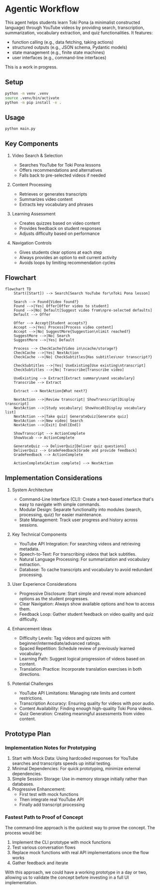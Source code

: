 # Agentic Workflow

This agent helps students learn Toki Pona (a minimalist constructed language) through YouTube videos by providing search, transcription, summarization, vocabulary extraction, and quiz functionalities. It features:

- function calling (e.g., data fetching, taking actions)
- structured outputs (e.g., JSON schema, Pydantic models)
- state management (e.g., finite state machines)
- user interfaces (e.g., command-line interfaces)

This is a work in progress.

## Setup

```bash
python -m venv .venv
source .venv/bin/activate
python -m pip install -e .
```

## Usage

```bash
python main.py
```

## Key Components

1. Video Search & Selection

    - Searches YouTube for Toki Pona lessons
    - Offers recommendations and alternatives
    - Falls back to pre-selected videos if needed

2. Content Processing

    - Retrieves or generates transcripts
    - Summarizes video content
    - Extracts key vocabulary and phrases

3. Learning Assessment

    - Creates quizzes based on video content
    - Provides feedback on student responses
    - Adjusts difficulty based on performance

4. Navigation Controls

    - Gives students clear options at each step
    - Always provides an option to exit current activity
    - Avoids loops by limiting recommendation cycles

## Flowchart

```mermaid
flowchart TD
    Start([Start]) --> Search[Search YouTube for\nToki Pona lesson]
    
    Search --> Found{Video found?}
    Found -->|Yes| Offer[Offer video to student]
    Found -->|No| Default[Suggest video from\npre-selected defaults]
    Default --> Offer
    
    Offer --> Accept{Student accepts?}
    Accept -->|Yes| Process[Process video content]
    Accept -->|No| SuggestMore{Suggestion\nlimit reached?}
    SuggestMore -->|No| Search
    SuggestMore -->|Yes| Default
    
    Process --> CheckCache{Video in\ncache/storage?}
    CheckCache -->|Yes| NextAction
    CheckCache -->|No| CheckSubtitles{Has subtitles\nor transcript?}
    
    CheckSubtitles -->|Yes| UseExisting[Use existing\ntranscript]
    CheckSubtitles -->|No| Transcribe[Transcribe video]
    
    UseExisting --> Extract[Extract summary\nand vocabulary]
    Transcribe --> Extract
    
    Extract --> NextAction{What next?}
    
    NextAction -->|Review transcript| ShowTranscript[Display transcript]
    NextAction -->|Study vocabulary| ShowVocab[Display vocabulary list]
    NextAction -->|Take quiz| GenerateQuiz[Generate quiz]
    NextAction -->|New video| Search
    NextAction -->|Exit| End([End])
    
    ShowTranscript --> ActionComplete
    ShowVocab --> ActionComplete
    
    GenerateQuiz --> DeliverQuiz[Deliver quiz questions]
    DeliverQuiz --> GradeFeedback[Grade and provide feedback]
    GradeFeedback --> ActionComplete
    
    ActionComplete[Action complete] --> NextAction
```

## Implementation Considerations

1. System Architecture

    - Command-Line Interface (CLI): Create a text-based interface that's easy to navigate with simple commands.
    - Modular Design: Separate functionality into modules (search, processing, quiz) for easier maintenance.
    - State Management: Track user progress and history across sessions.

2. Key Technical Components

    - YouTube API Integration: For searching videos and retrieving metadata.
    - Speech-to-Text: For transcribing videos that lack subtitles.
    - Natural Language Processing: For summarization and vocabulary extraction.
    - Database: To cache transcripts and vocabulary to avoid redundant processing.

3. User Experience Considerations

    - Progressive Disclosure: Start simple and reveal more advanced options as the student progresses.
    - Clear Navigation: Always show available options and how to access them.
    - Feedback Loop: Gather student feedback on video quality and quiz difficulty.

4. Enhancement Ideas

    - Difficulty Levels: Tag videos and quizzes with beginner/intermediate/advanced ratings.
    - Spaced Repetition: Schedule review of previously learned vocabulary.
    - Learning Path: Suggest logical progression of videos based on content.
    - Translation Practice: Incorporate translation exercises in both directions.

5. Potential Challenges

    - YouTube API Limitations: Managing rate limits and content restrictions.
    - Transcription Accuracy: Ensuring quality for videos with poor audio.
    - Content Availability: Finding enough high-quality Toki Pona videos.
    - Quiz Generation: Creating meaningful assessments from video content.

## Prototype Plan

### Implementation Notes for Prototyping

1. Start with Mock Data: Using hardcoded responses for YouTube searches and transcripts speeds up initial testing.
2. Minimal Dependencies: For quick prototyping, minimize external dependencies.
3. Simple Session Storage: Use in-memory storage initially rather than databases.
4. Progressive Enhancement:
    - First test with mock functions
    - Then integrate real YouTube API
    - Finally add transcript processing

### Fastest Path to Proof of Concept

The command-line approach is the quickest way to prove the concept. The process would be:

1. Implement the CLI prototype with mock functions
2. Test various conversation flows
3. Replace mock functions with real API implementations once the flow works
4. Gather feedback and iterate

With this approach, we could have a working prototype in a day or two, allowing us to validate the concept before investing in a full UI implementation.
